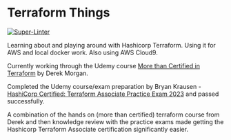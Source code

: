 # Terraform Things

[![Super-Linter](https://github.com/nlawren/terraform-things/actions/workflows/linter.yaml/badge.svg)](https://github.com/marketplace/actions/super-linter)

Learning about and playing around with Hashicorp Terraform. Using it for AWS and local docker work. Also using AWS Cloud9.

Currently working through the Udemy course [More than Certified in Terraform](https://www.udemy.com/course/terraform-certified/?kw=More+than+certified+i&src=sac) by Derek Morgan.

Completed the Udemy course/exam preparation by Bryan Krausen - [HashiCorp Certified: Terraform Associate Practice Exam 2023](https://www.udemy.com/course/terraform-associate-practice-exam/?kw=Terraform+Associate+Practice+Exam+2023&src=sac) and passed successfully.

A combination of the hands on (more than certified) terraform course from Derek and then knowledge review with the practice exams made getting the Hashicorp Terraform Associate certification significantly easier.
